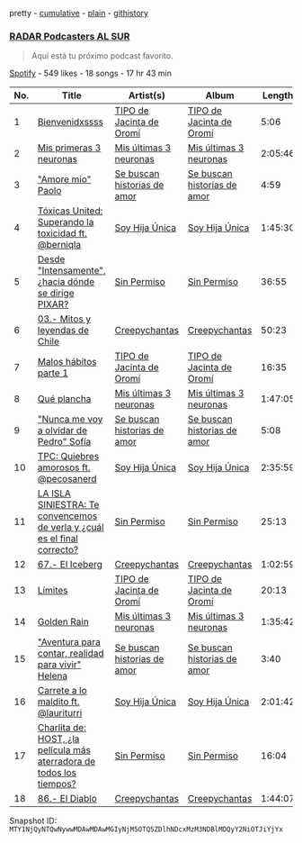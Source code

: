 pretty - [cumulative](/playlists/cumulative/37i9dQZF1DWVzxICEYRu0h.md) - [plain](/playlists/plain/37i9dQZF1DWVzxICEYRu0h) - [githistory](https://github.githistory.xyz/mackorone/spotify-playlist-archive/blob/main/playlists/plain/37i9dQZF1DWVzxICEYRu0h)

### [RADAR Podcasters AL SUR](https://open.spotify.com/playlist/37i9dQZF1DWVzxICEYRu0h)

> Aquí está tu próximo podcast favorito.

[Spotify](https://open.spotify.com/user/spotify) - 549 likes - 18 songs - 17 hr 43 min

| No. | Title | Artist(s) | Album | Length |
|---|---|---|---|---|
| 1 | [Bienvenidxssss](https://open.spotify.com/episode/7n6uxetbuCr4yvpO9TKceF) | [TIPO de Jacinta de Oromí](https://open.spotify.com/show/7g44wdr50JOsds5Ii0kxRi) | [TIPO de Jacinta de Oromí](https://open.spotify.com/show/7g44wdr50JOsds5Ii0kxRi) | 5:06 |
| 2 | [Mis primeras 3 neuronas](https://open.spotify.com/episode/1V46Y4aKpGeGwRsgQOAf9n) | [Mis últimas 3 neuronas](https://open.spotify.com/show/0n1TrefSZY3DuFIhP4A7e6) | [Mis últimas 3 neuronas](https://open.spotify.com/show/0n1TrefSZY3DuFIhP4A7e6) | 2:05:46 |
| 3 | ["Amore mio" Paolo](https://open.spotify.com/episode/4eF9Vzr92w7x1avVXwyDZo) | [Se buscan historias de amor ](https://open.spotify.com/show/4CX6NNwh4WNawB0zCw6JDM) | [Se buscan historias de amor ](https://open.spotify.com/show/4CX6NNwh4WNawB0zCw6JDM) | 4:59 |
| 4 | [Tóxicas United: Superando la toxicidad ft\. @berniqla](https://open.spotify.com/episode/4kE4sMhCNnVzfJAC0SvALZ) | [Soy Hija Única](https://open.spotify.com/show/1bNbr4EUz6NjVQuu06PT14) | [Soy Hija Única](https://open.spotify.com/show/1bNbr4EUz6NjVQuu06PT14) | 1:45:30 |
| 5 | [Desde "Intensamente", ¿hacia dónde se dirige PIXAR?](https://open.spotify.com/episode/4OyjdTP1Ug3KHOdZkS8j3s) | [Sin Permiso](https://open.spotify.com/show/0dHa3E4qx7kG3gdAmYYHPn) | [Sin Permiso](https://open.spotify.com/show/0dHa3E4qx7kG3gdAmYYHPn) | 36:55 |
| 6 | [03.\- Mitos y leyendas de Chile](https://open.spotify.com/episode/74kS96vtY3cJAOgF8o4qkh) | [Creepychantas](https://open.spotify.com/show/2F9BKTn4tXzOlia9EHWv6D) | [Creepychantas](https://open.spotify.com/show/2F9BKTn4tXzOlia9EHWv6D) | 50:23 |
| 7 | [Malos hábitos parte 1](https://open.spotify.com/episode/5QaK22B6iyOn5RopWY5DVE) | [TIPO de Jacinta de Oromí](https://open.spotify.com/show/7g44wdr50JOsds5Ii0kxRi) | [TIPO de Jacinta de Oromí](https://open.spotify.com/show/7g44wdr50JOsds5Ii0kxRi) | 16:35 |
| 8 | [Qué plancha](https://open.spotify.com/episode/1r6WNldBHQkRqX0nUYMVWF) | [Mis últimas 3 neuronas](https://open.spotify.com/show/0n1TrefSZY3DuFIhP4A7e6) | [Mis últimas 3 neuronas](https://open.spotify.com/show/0n1TrefSZY3DuFIhP4A7e6) | 1:47:05 |
| 9 | ["Nunca me voy a olvidar de Pedro" Sofía](https://open.spotify.com/episode/4EDkqZlAraVzJD6DGFleEV) | [Se buscan historias de amor ](https://open.spotify.com/show/4CX6NNwh4WNawB0zCw6JDM) | [Se buscan historias de amor ](https://open.spotify.com/show/4CX6NNwh4WNawB0zCw6JDM) | 5:08 |
| 10 | [TPC: Quiebres amorosos ft\. @pecosanerd](https://open.spotify.com/episode/4SjYYI0DkEPNTZ5RztYpfH) | [Soy Hija Única](https://open.spotify.com/show/1bNbr4EUz6NjVQuu06PT14) | [Soy Hija Única](https://open.spotify.com/show/1bNbr4EUz6NjVQuu06PT14) | 2:35:59 |
| 11 | [LA ISLA SINIESTRA: Te convencemos de verla y ¿cuál es el final correcto?](https://open.spotify.com/episode/5pwJRIKVL4RiwRerrGHpIV) | [Sin Permiso](https://open.spotify.com/show/0dHa3E4qx7kG3gdAmYYHPn) | [Sin Permiso](https://open.spotify.com/show/0dHa3E4qx7kG3gdAmYYHPn) | 25:13 |
| 12 | [67.\- El Iceberg](https://open.spotify.com/episode/2YGSQTRvVwfDpXIbUxZx3r) | [Creepychantas](https://open.spotify.com/show/2F9BKTn4tXzOlia9EHWv6D) | [Creepychantas](https://open.spotify.com/show/2F9BKTn4tXzOlia9EHWv6D) | 1:02:59 |
| 13 | [Límites](https://open.spotify.com/episode/6DACPWvgkSJ4CBPjWnjgxd) | [TIPO de Jacinta de Oromí](https://open.spotify.com/show/7g44wdr50JOsds5Ii0kxRi) | [TIPO de Jacinta de Oromí](https://open.spotify.com/show/7g44wdr50JOsds5Ii0kxRi) | 20:13 |
| 14 | [Golden Rain](https://open.spotify.com/episode/5HmWJNPfbcmRqxmMfYkP6F) | [Mis últimas 3 neuronas](https://open.spotify.com/show/0n1TrefSZY3DuFIhP4A7e6) | [Mis últimas 3 neuronas](https://open.spotify.com/show/0n1TrefSZY3DuFIhP4A7e6) | 1:35:42 |
| 15 | ["Aventura para contar, realidad para vivir" Helena](https://open.spotify.com/episode/3UEe7rybBFUWejr40fpv3F) | [Se buscan historias de amor ](https://open.spotify.com/show/4CX6NNwh4WNawB0zCw6JDM) | [Se buscan historias de amor ](https://open.spotify.com/show/4CX6NNwh4WNawB0zCw6JDM) | 3:40 |
| 16 | [Carrete a lo maldito ft\. @lauriturri](https://open.spotify.com/episode/2tbwHeBCmxZ7hCT8Vs0owP) | [Soy Hija Única](https://open.spotify.com/show/1bNbr4EUz6NjVQuu06PT14) | [Soy Hija Única](https://open.spotify.com/show/1bNbr4EUz6NjVQuu06PT14) | 2:01:42 |
| 17 | [Charlita de: HOST, ¿la película más aterradora de todos los tiempos?](https://open.spotify.com/episode/5vjLvquPTaoPvfYJuLStVu) | [Sin Permiso](https://open.spotify.com/show/0dHa3E4qx7kG3gdAmYYHPn) | [Sin Permiso](https://open.spotify.com/show/0dHa3E4qx7kG3gdAmYYHPn) | 16:04 |
| 18 | [86.\- El Diablo](https://open.spotify.com/episode/0XAmPTdkHOWgRD0xPpuNyz) | [Creepychantas](https://open.spotify.com/show/2F9BKTn4tXzOlia9EHWv6D) | [Creepychantas](https://open.spotify.com/show/2F9BKTn4tXzOlia9EHWv6D) | 1:44:07 |

Snapshot ID: `MTY1NjQyNTQwNywwMDAwMDAwMGIyNjM5OTQ5ZDlhNDcxMzM3NDBlMDQyY2NiOTJiYjYx`
